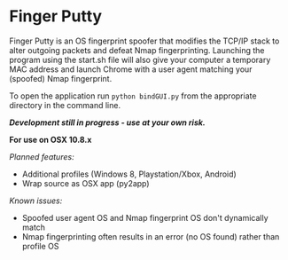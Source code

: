Finger Putty
============

Finger Putty is an OS fingerprint spoofer that modifies the TCP/IP stack to alter outgoing packets and defeat Nmap fingerprinting.
Launching the program using the start.sh file will also give your computer a temporary MAC address and launch Chrome with a user agent matching your (spoofed) Nmap fingerprint.

To open the application run <code>python bindGUI.py</code> from the appropriate directory in the command line.

***Development still in progress - use at your own risk.***

**For use on OSX 10.8.x**

*Planned features:*
* Additional profiles (Windows 8, Playstation/Xbox, Android)
* Wrap source as OSX app (py2app)

*Known issues:*
* Spoofed user agent OS and Nmap fingerprint OS don't dynamically match
* Nmap fingerprinting often results in an error (no OS found) rather than profile OS
